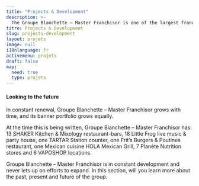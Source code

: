 ```yaml
---
title: "Projects & Development"
description: >-
  The Groupe Blanchette – Master Franchisor is one of the largest franchise broker groups in Québec, offering truly innovative restaurant and entertainment concepts.
titre: Projects & Development
slug: projects-development
layout: projets
image: null
i18nlanguage: fr
activemenu: projets
draft: false
map:
  need: true
  type: projets
---
```

#### Looking to the future 

In constant renewal, Groupe Blanchette – Master Franchisor grows with time, and its banner portfolio grows equally.

At the time this is being written, Groupe Blanchette – Master Franchisor has: 13 SHAKER Kitchen & Mixology restaurant-bars, 18 Little Frog live music & party house, one TARTAR Station counter, one Frit’s Burgers & Poutines restaurant, one Mexican cuisine HOLA Mexican Grill, 7 Planète Nutrition stores and 6 VAPOSHOP locations. 

Groupe Blanchette – Master Franchisor is in constant development and never lets up on efforts to expand. In this section, will you learn more about the past, present and future of the group.

